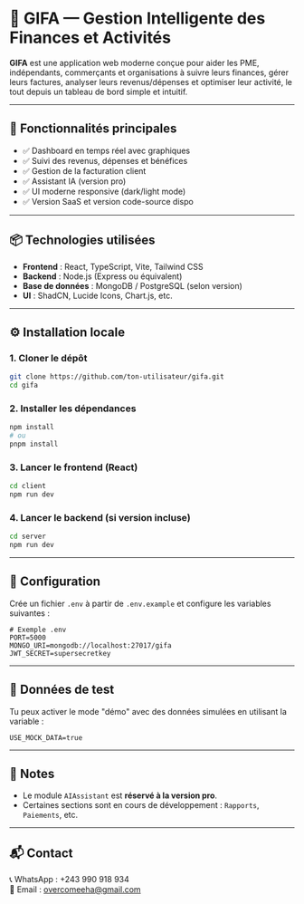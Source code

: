 
# 🎯 GIFA — Gestion Intelligente des Finances et Activités

**GIFA** est une application web moderne conçue pour aider les PME, indépendants, commerçants et organisations à suivre leurs finances, gérer leurs factures, analyser leurs revenus/dépenses et optimiser leur activité, le tout depuis un tableau de bord simple et intuitif.

---

## 🚀 Fonctionnalités principales

- ✅ Dashboard en temps réel avec graphiques
- ✅ Suivi des revenus, dépenses et bénéfices
- ✅ Gestion de la facturation client
- ✅ Assistant IA (version pro)
- ✅ UI moderne responsive (dark/light mode)
- ✅ Version SaaS et version code-source dispo

---

## 📦 Technologies utilisées

- **Frontend** : React, TypeScript, Vite, Tailwind CSS  
- **Backend** : Node.js (Express ou équivalent)  
- **Base de données** : MongoDB / PostgreSQL (selon version)  
- **UI** : ShadCN, Lucide Icons, Chart.js, etc.

---

## ⚙️ Installation locale

### 1. Cloner le dépôt
```bash
git clone https://github.com/ton-utilisateur/gifa.git
cd gifa
```

### 2. Installer les dépendances
```bash
npm install
# ou
pnpm install
```

### 3. Lancer le frontend (React)
```bash
cd client
npm run dev
```

### 4. Lancer le backend (si version incluse)
```bash
cd server
npm run dev
```

---

## 🔧 Configuration

Crée un fichier `.env` à partir de `.env.example` et configure les variables suivantes :

```env
# Exemple .env
PORT=5000
MONGO_URI=mongodb://localhost:27017/gifa
JWT_SECRET=supersecretkey
```

---

## 🧪 Données de test

Tu peux activer le mode "démo" avec des données simulées en utilisant la variable :
```env
USE_MOCK_DATA=true
```

---

## 📌 Notes

- Le module `AIAssistant` est **réservé à la version pro**.
- Certaines sections sont en cours de développement : `Rapports`, `Paiements`, etc.

---

## 📬 Contact

📞 WhatsApp : +243 990 918 934  
📧 Email : overcomeeha@gmail.com
